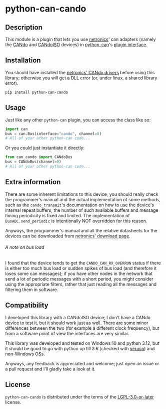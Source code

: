 # python-can-cando

## Description
This module is a plugin that lets you use [netronics](http://www.netronics.ltd.uk/)' can adapters (namely the [CANdo](https://www.cananalyser.co.uk/cando.html) and [CANdoISO](https://www.cananalyser.co.uk/candoiso.html) devices) in [python-can](https://python-can.readthedocs.io/en/stable/)'s [plugin interface](https://python-can.readthedocs.io/en/stable/plugin-interface.html).

## Installation

You should have installed the [netronics' CANdo drivers](https://www.cananalyser.co.uk/download.html) before using this library; otherwise you will get a DLL error (or, under linux, a shared library error).

```console
pip install python-can-cando
```

## Usage

Just like any other `python-can` plugin, you can access the class like so:

```python
import can
bus = can.Bus(interface="cando", channel=0)
# All of your other python-can code...
```

Or you could just instantiate it directly:

```python
from can_cando import CANdoBus
bus = CANdoBus(channel=0)
# All of your other python-can code...
```

## Extra information

There are some inherent limitations to this device; you should really check the programmer's manual and the actual implementation of some methods, such as the `cando_transmit`'s documentation on how to use the device's internal repeat buffers; the number of such available buffers and message timing periodicity is fixed and limited. The implementation of `BusABC.send_periodic` is intentionally NOT overridden for this reason.

Anyways, the programmer's manual and all the relative datasheets for the devices can be downloaded from [netronics' download page](https://www.cananalyser.co.uk/download.html).

###### A note on bus load

I found that the device tends to get the `CANDO_CAN_RX_OVERRUN` status if there is either too much bus load or sudden spikes of bus load (and therefore it loses some can messages); if you have other nodes in the network that send a lot of periodic messages with a short period, you might consider using the appropriate filters, rather that just reading all the messages and filtering them in software.

## Compatibility
I developed this library with a CANdoISO device; I don't have a CANdo device to test it, but it should work just as well.
There are some minor differences between the two (for example a different clock frequency), but from a software point of view the interfaces are very similar.

This library was developed and tested on Windows 10 and python 3.12, but it should be good to go with python up till 3.6 (checked with [vermin](https://github.com/netromdk/vermin)) and non-Windows OSs.

Anyways, any feedback is appreciated and welcome; just open an issue or a pull request and I'll gladly take a look at it.

## License

`python-can-cando` is distributed under the terms of the [LGPL-3.0-or-later](https://spdx.org/licenses/LGPL-3.0-or-later.html) license.